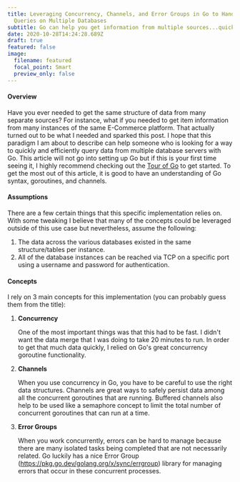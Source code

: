 ```yaml
---
title: Leveraging Concurrency, Channels, and Error Groups in Go to Handle
  Queries on Multiple Databases
subtitle: Go can help you get information from multiple sources...quickly!
date: 2020-10-28T14:24:28.689Z
draft: true
featured: false
image:
  filename: featured
  focal_point: Smart
  preview_only: false
---
```

#### Overview

Have you ever needed to get the same structure of data from many separate sources? For instance, what if you needed to get item information from many instances of the same E-Commerce platform. That actually turned out to be what I needed and sparked this post. I hope that this paradigm I am about to describe can help someone who is looking for a way to quickly and efficiently query data from multiple database servers with Go. This article will not go into setting up Go but if this is your first time seeing it, I highly recommend checking out the [Tour of Go](https://tour.golang.org) to get started. To get the most out of this article, it is good to have an understanding of Go syntax, goroutines, and channels.

#### Assumptions

There are a few certain things that this specific implementation relies on. With some tweaking I believe that many of the concepts could be leveraged outside of this use case but nevertheless, assume the following:

1. The data across the various databases existed in the same structure/tables per instance.
2. All of the database instances can be reached via TCP on a specific port using a username and password for authentication.

#### Concepts

I rely on 3 main concepts for this implementation (you can probably guess them from the title):

1. **Concurrency**

   One of the most important things was that this had to be fast. I didn't want the data merge that I was doing to take 20 minutes to run. In order to get that much data quickly, I relied on Go's great concurrency goroutine functionality. 
2. **Channels**

   When you use concurrency in Go, you have to be careful to use the right data structures. Channels are great ways to safely persist data among all the concurrent goroutines that are running. Buffered channels also help to be used like a semaphore concept to limit the total number of concurrent goroutines that can run at a time.
3. **Error Groups**

   When you work concurrently, errors can be hard to manage because there are many isolated tasks being completed that are not necessarily related. Go luckily has a nice Error Group (<https://pkg.go.dev/golang.org/x/sync/errgroup>) library for managing errors that occur in these concurrent processes.